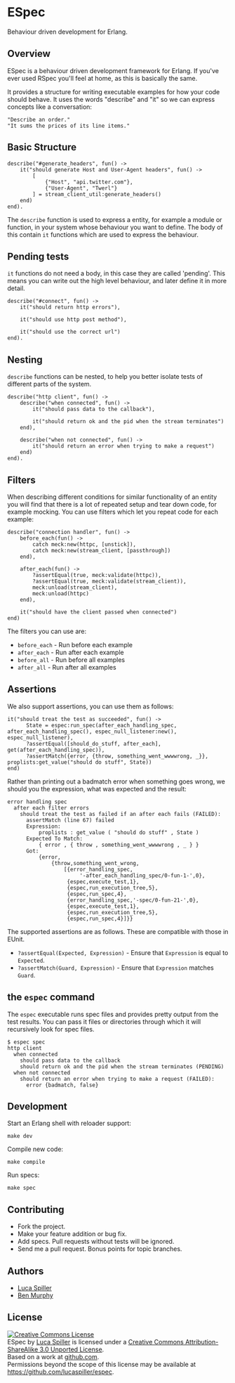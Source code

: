 # ESpec

Behaviour driven development for Erlang.

## Overview

ESpec is a behaviour driven development framework for Erlang. If you've ever used RSpec you'll feel at home, as this is basically the same.

It provides a structure for writing executable examples for how your code should behave. It uses the words "describe" and "it" so we can express concepts like a conversation:

    "Describe an order."
    "It sums the prices of its line items."

## Basic Structure

    describe("#generate_headers", fun() ->
        it("should generate Host and User-Agent headers", fun() ->
            [
                {"Host", "api.twitter.com"},
                {"User-Agent", "Twerl"}
            ] = stream_client_util:generate_headers()
        end)
    end).

The `describe` function is used to express a entity, for example a module or function, in your system whose behaviour you want to define. The body of this contain `it` functions which are used to express the behaviour.

## Pending tests

`it` functions do not need a body, in this case they are called 'pending'. This means you can write out the high level behaviour, and later define it in more detail.

    describe("#connect", fun() ->
        it("should return http errors"),

        it("should use http post method"),

        it("should use the correct url")
    end).

## Nesting

`describe` functions can be nested, to help you better isolate tests of different parts of the system.

    describe("http client", fun() ->
        describe("when connected", fun() ->
            it("should pass data to the callback"),

            it("should return ok and the pid when the stream terminates")
        end),

        describe("when not connected", fun() ->
            it("should return an error when trying to make a request")
        end)
    end).

## Filters

When describing different conditions for similar functionality of an entity you will find that there is a lot of repeated setup and tear down code, for example mocking. You can use filters which let you repeat code for each example:

    describe("connection handler", fun() ->
        before_each(fun() ->
            catch meck:new(httpc, [unstick]),
            catch meck:new(stream_client, [passthrough])
        end),

        after_each(fun() ->
            ?assertEqual(true, meck:validate(httpc)),
            ?assertEqual(true, meck:validate(stream_client)),
            meck:unload(stream_client),
            meck:unload(httpc)
        end),

        it("should have the client passed when connected")
    end)

The filters you can use are:

* `before_each` - Run before each example
* `after_each` - Run after each example
* `before_all` - Run before all examples
* `after_all` - Run after all examples

## Assertions

We also support assertions, you can use them as follows:

    it("should treat the test as succeeded", fun() ->
          State = espec:run_spec(after_each_handling_spec, after_each_handling_spec(), espec_null_listener:new(), espec_null_listener),
          ?assertEqual([should_do_stuff, after_each], get(after_each_handling_spec)),
          ?assertMatch({error, {throw, something_went_wwwwrong, _}}, proplists:get_value("should do stuff", State))
    end)

Rather than printing out a badmatch error when something goes wrong, we should you the expression, what was expected and the result:

    error handling spec
      after each filter errors
        should treat the test as failed if an after each fails (FAILED):
          assertMatch (line 67) failed
          Expression:
              proplists : get_value ( "should do stuff" , State )
          Expected To Match:
              { error , { throw , something_went_wwwwrong , _ } }
          Got:
              {error,
                  {throw,something_went_wrong,
                      [{error_handling_spec,
                           '-after_each_handling_spec/0-fun-1-',0},
                       {espec,execute_test,1},
                       {espec,run_execution_tree,5},
                       {espec,run_spec,4},
                       {error_handling_spec,'-spec/0-fun-21-',0},
                       {espec,execute_test,1},
                       {espec,run_execution_tree,5},
                       {espec,run_spec,4}]}}

The supported assertions are as follows. These are compatible with those in EUnit.

* `?assertEqual(Expected, Expression)` - Ensure that `Expression` is equal to `Expected`.
* `?assertMatch(Guard, Expression)` - Ensure that `Expression` matches `Guard`.

## the `espec` command

The `espec` executable runs spec files and provides pretty output from the test results. You can pass it files or directories through which it will recursively look for spec files.

    $ espec spec
    http client
      when connected
        should pass data to the callback
        should return ok and the pid when the stream terminates (PENDING)
      when not connected
        should return an error when trying to make a request (FAILED):
          error {badmatch, false}

## Development

Start an Erlang shell with reloader support:

    make dev

Compile new code:

    make compile

Run specs:

    make spec

## Contributing

* Fork the project.
* Make your feature addition or bug fix.
* Add specs. Pull requests without tests will be ignored.
* Send me a pull request. Bonus points for topic branches.

## Authors

* [Luca Spiller](http://github.com/lucaspiller)
* [Ben Murphy](http://github.com/benmmurphy)

## License

<a rel="license" href="http://creativecommons.org/licenses/by-sa/3.0/"><img alt="Creative Commons License" style="border-width:0" src="http://i.creativecommons.org/l/by-sa/3.0/88x31.png" /></a><br /><span xmlns:dct="http://purl.org/dc/terms/" href="http://purl.org/dc/dcmitype/InteractiveResource" property="dct:title" rel="dct:type">ESpec</span> by <a xmlns:cc="http://creativecommons.org/ns#" href="https://github.com/lucaspiller/espec" property="cc:attributionName" rel="cc:attributionURL">Luca Spiller</a> is licensed under a <a rel="license" href="http://creativecommons.org/licenses/by-sa/3.0/">Creative Commons Attribution-ShareAlike 3.0 Unported License</a>.<br />Based on a work at <a xmlns:dct="http://purl.org/dc/terms/" href="https://github.com/lucaspiller/espec" rel="dct:source">github.com</a>.<br />Permissions beyond the scope of this license may be available at <a xmlns:cc="http://creativecommons.org/ns#" href="https://github.com/lucaspiller/espec" rel="cc:morePermissions">https://github.com/lucaspiller/espec</a>.
